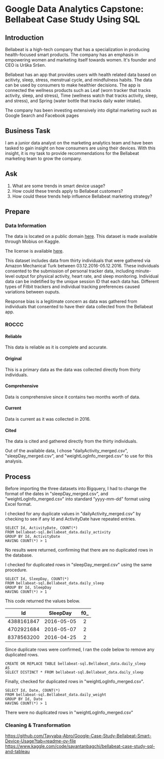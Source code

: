 # Google Data Analytics Capstone: Bellabeat Case Study Using SQL 

## Introduction 
Bellabeat is a high-tech company that has a specialization in producing health-focused smart products. The company has an emphasis in empowering women and marketing itself towards women. It's founder and CEO is Urška Sršen. 

Bellabeat has an app that provides users with health related data based on acitivty, sleep, stress, menstrual cycle, and mindfulness habits. The data can be used by consumers to make healthier decisions. The app is connected the wellness products such as Leaf (worn tracker that tracks activity, sleep, and stress), Time (wellness watch that tracks activity, sleep, and stress), and Spring (water bottle that tracks daily water intake).

The company has been investing extensively into digital marketing such as Google Search and Facebook pages

## Business Task 
I am a junior data analyst on the marketing analytics team and have been tasked to gain insight on how consumers are using their devices. With this insight, it is my task to provide recommendations for the Bellabeat marketing team to grow the company. 

## Ask
1. What are some trends in smart device usage?
2. How could these trends apply to Bellabeat customers?
3. How could these trends help influence Bellabeat marketing strategy?

## Prepare 

### Data Information 
The data is located on a public domain [here](https://www.kaggle.com/datasets/arashnic/fitbit). This dataset is made available through Mobius on Kaggle. 

The license is available [here](https://creativecommons.org/publicdomain/zero/1.0/).

This dataset includes data from thirty individuals that were gathered via Amazon Mechanical Turk between 03.12.2016-05.12.2016. These individuals consented to the submission of personal tracker data, including minute-level output for physical activity, heart rate, and sleep monitoring. Individual data can be indetified by the unique session ID that each data has. Different types of Fitbit trackers and individual tracking preferences caused variations between ouputs.

Response bias is a legitimate concern as data was gathered from individuals that consented to have their data collected from the Bellabeat app. 

### ROCCC 
#### Reliable
This data is reliable as it is complete and accurate. 
#### Original 
This is a primary data as the data was collected directly from thirty individuals. 
#### Comprehensive
Data is comprehensive since it contains two months worth of data. 
####  Current
Data is current as it was collected in 2016.
#### Cited
The data is cited and gathered directly from the thirty individuals. 

Out of the available data, I chose "dailyActivity_merged.csv", "sleepDay_merged.csv", and "weightLogInfo_merged.csv" to use for this analysis. 

## Process 
Before importing the three datasets into Bigquery, I had to change the format of the dates in "sleepDay_merged.csv", and "weightLogInfo_merged.csv" into standard “yyyy-mm-dd" format using Excel format. 

I checked for any duplicate values in "dailyActivity_merged.csv" by checking to see if any Id and ActivityDate have repeated entries.

```
SELECT Id, ActivityDate, COUNT(*)
FROM bellabeat-sql.Bellabeat_data.daily_activity 
GROUP BY Id, ActivityDate 
HAVING COUNT(*) > 1
```

No results were returned, confirming that there are no duplicated rows in the database. 

I checked for duplicated rows in "sleepDay_merged.csv" using the same procedure. 

```
SELECT Id, SleepDay, COUNT(*)
FROM bellabeat-sql.Bellabeat_data.daily_sleep
GROUP BY Id, SleepDay 
HAVING COUNT(*) > 1
```

This code returned the values below. 

| Id	| SleepDay	| f0_ |
| :---: | :---: | :---: |
| 4388161847 |	2016-05-05 |	2 |
| 4702921684 |	2016-05-07 |	2 |
| 8378563200 |	2016-04-25 |	2 |

Since duplicate rows were confirmed, I ran the code below to remove any duplicated rows. 

```
CREATE OR REPLACE TABLE bellabeat-sql.Bellabeat_data.daily_sleep
AS
SELECT DISTINCT * FROM bellabeat-sql.Bellabeat_data.daily_sleep
```

Finally, checked for duplicated rows in "weightLogInfo_merged.csv".

```
SELECT Id, Date, COUNT(*)
FROM bellabeat-sql.Bellabeat_data.daily_weight
GROUP BY Id, Date 
HAVING COUNT(*) > 1
```

There were no duplicated rows in "weightLogInfo_merged.csv"

### Cleaning & Transformation 
https://github.com/Tayyaba-Abro/Google-Case-Study-Bellabeat-Smart-Device-Usage?tab=readme-ov-file
https://www.kaggle.com/code/sayantanbagchi/bellabeat-case-study-sql-and-tableau
